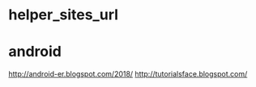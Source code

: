 # helper_sites_url
# android
  http://android-er.blogspot.com/2018/
  http://tutorialsface.blogspot.com/
